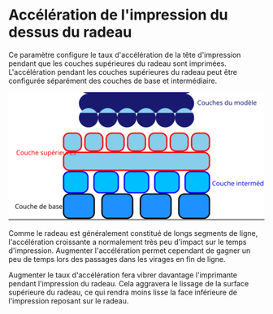 Accélération de l'impression du dessus du radeau
===

Ce paramètre configure le taux d'accélération de la tête d'impression pendant que les couches supérieures du radeau sont imprimées. L'accélération pendant les couches supérieures du radeau peut être configurée séparément des couches de base et intermédiaire.

![Où se trouvent les couches supérieures dans le radeau](../images/raft_dimensions_simplified_fr.svg)

Comme le radeau est généralement constitué de longs segments de ligne, l'accélération croissante a normalement très peu d'impact sur le temps d'impression. Augmenter l'accélération permet cependant de gagner un peu de temps lors des passages dans les virages en fin de ligne.

Augmenter le taux d'accélération fera vibrer davantage l'imprimante pendant l'impression du radeau. Cela aggravera le lissage de la surface supérieure du radeau, ce qui rendra moins lisse la face inférieure de l'impression reposant sur le radeau.
